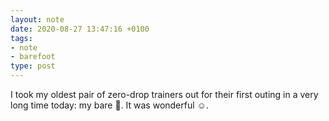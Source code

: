 ```yaml
---
layout: note
date: 2020-08-27 13:47:16 +0100
tags:
- note
- barefoot
type: post
---
```


I took my oldest pair of zero-drop trainers out for their first outing in a very long time today: my bare 👣. It was wonderful ☺️.